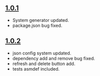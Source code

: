  ## [1.0.1](2023-10-03)

 - System generator updated.
 - package.json bug fixed.


## [1.0.2](2023-10-09)

- json config system updated.
- dependency add and remove bug fixed.
- refresh and delete button add.
- tests asmdef included.